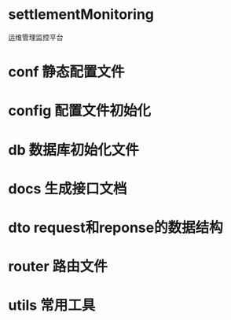 # settlementMonitoring
运维管理监控平台
#  
# conf 静态配置文件
# config 配置文件初始化
# db  数据库初始化文件
# docs  生成接口文档
# dto request和reponse的数据结构
# router 路由文件
# utils 常用工具
